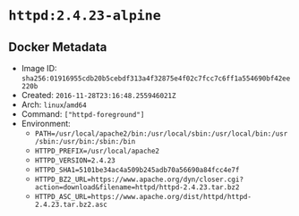 # `httpd:2.4.23-alpine`

## Docker Metadata

- Image ID: `sha256:01916955cdb20b5cebdf313a4f32875e4f02c7fcc7c6ff1a554690bf42ee220b`
- Created: `2016-11-28T23:16:48.255946021Z`
- Arch: `linux`/`amd64`
- Command: `["httpd-foreground"]`
- Environment:
  - `PATH=/usr/local/apache2/bin:/usr/local/sbin:/usr/local/bin:/usr/sbin:/usr/bin:/sbin:/bin`
  - `HTTPD_PREFIX=/usr/local/apache2`
  - `HTTPD_VERSION=2.4.23`
  - `HTTPD_SHA1=5101be34ac4a509b245adb70a56690a84fcc4e7f`
  - `HTTPD_BZ2_URL=https://www.apache.org/dyn/closer.cgi?action=download&filename=httpd/httpd-2.4.23.tar.bz2`
  - `HTTPD_ASC_URL=https://www.apache.org/dist/httpd/httpd-2.4.23.tar.bz2.asc`
